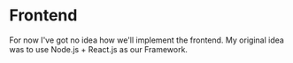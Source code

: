 # Frontend

For now I've got no idea how we'll implement the frontend.
My original idea was to use Node.js + React.js as our Framework.